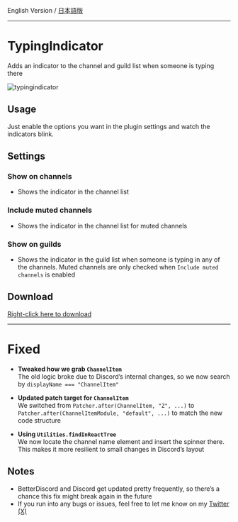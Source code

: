 English Version / [日本語版](https://github.com/Atamol/BetterDiscordStuff/blob/master/Plugins/TypingIndicator/README.ja.md)

---

# TypingIndicator
Adds an indicator to the channel and guild list when someone is typing there

![typingindicator](https://user-images.githubusercontent.com/42084688/123513299-c4c5e080-d68c-11eb-8021-f68e755561cd.gif)


## Usage
Just enable the options you want in the plugin settings and watch the indicators blink.

## Settings

### Show on channels
- Shows the indicator in the channel list

### Include muted channels
- Shows the indicator in the channel list for muted channels

### Show on guilds
- Shows the indicator in the guild list when someone is typing in any of the channels. Muted channels are only checked when `Include muted channels` is enabled

## Download
[Right-click here to download](https://raw.githubusercontent.com/Atamol/BetterDiscordStuff/master/Plugins/TypingIndicator/TypingIndicator.plugin.js)

---

# Fixed

- **Tweaked how we grab `ChannelItem`**  
  The old logic broke due to Discord’s internal changes, so we now search by `displayName === "ChannelItem"`

- **Updated patch target for `ChannelItem`**  
  We switched from `Patcher.after(ChannelItem, "Z", ...)` to `Patcher.after(ChannelItemModule, "default", ...)` to match the new code structure

- **Using `Utilities.findInReactTree`**  
  We now locate the channel name element and insert the spinner there. This makes it more resilient to small changes in Discord’s layout

## Notes
- BetterDiscord and Discord get updated pretty frequently, so there’s a chance this fix might break again in the future
- If you run into any bugs or issues, feel free to let me know on my [Twitter (X)](https://x.com/Atamol_rc)
